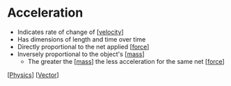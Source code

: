 # Acceleration

- Indicates rate of change of [[velocity]]
- Has dimensions of length and time over time
- Directly proportional to the net applied [[force]]
- Inversely proportional to the object's [[mass]]
  - The greater the [[mass]] the less acceleration for the same net [[force]]

[[Physics]] [[Vector]]

[//begin]: # "Autogenerated link references for markdown compatibility"
[velocity]: velocity "Velocity"
[force]: force "Force"
[mass]: mass "Mass"
[Physics]: physics "Physics"
[Vector]: vector "Vector"
[//end]: # "Autogenerated link references"